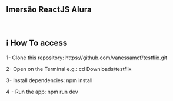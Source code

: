 ## Imersão ReactJS Alura 


<br>
<h2>ℹ️ How To access</h2>
1- Clone this repository: https://github.com/vanessamcf/testflix.git

2- Open on the Terminal e.g.: cd Downloads/testflix

3- Install dependencies: npm install

4 ⁃ Run the app: npm run dev

<br>

